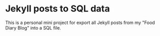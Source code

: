 # Jekyll posts to SQL data

This is a personal mini project for export all Jekyll posts from my "Food Diary Blog" into a SQL file.
